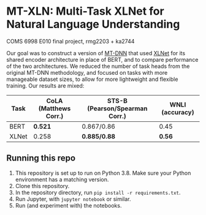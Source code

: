 # MT-XLN: Multi-Task XLNet for Natural Language Understanding
COMS 6998 E010 final project, rmg2203 + ka2744

Our goal was to construct a version of [MT-DNN](https://github.com/namisan/mt-dnn) that used [XLNet](https://github.com/zihangdai/xlnet) 
for its shared encoder architecture in place of BERT, and to compare performance of the two architectures. We reduced the number of task heads 
from the original MT-DNN methodology, and focused on tasks with more manageable dataset sizes, to allow for more lightweight and flexible training. 
Our results are mixed:

| Task  | CoLA (Matthews Corr.) | STS-B (Pearson/Spearman Corr.) | WNLI (accuracy) |
|-------|-----------------------|--------------------------------|-----------------|
| BERT  | **0.521**             | 0.867/0.86                     | 0.45            |
| XLNet | 0.258                 | **0.885/0.88**                 | **0.56**        |

## Running this repo

1. This repository is set up to run on Python 3.8. Make sure your Python environment has a matching version.
2. Clone this repository.
3. In the repository directory, run `pip install -r requirements.txt`.
4. Run Jupyter, with `jupyter notebook` or similar. 
5. Run (and experiment with) the notebooks.
